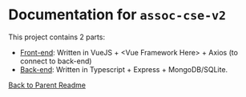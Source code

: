 # Documentation for `assoc-cse-v2`

This project contains 2 parts:

- [Front-end](../assoc-cse-v2/README.md): Written in VueJS + \<Vue Framework Here\> + Axios (to connect to back-end)
- [Back-end](../assoc-cse-v2-backend/README.md): Written in Typescript + Express + MongoDB/SQLite.

[Back to Parent Readme](../README.md)
